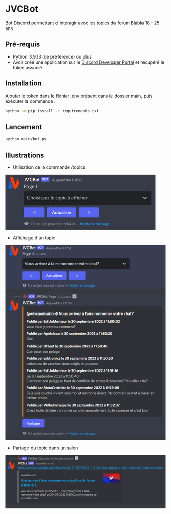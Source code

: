 # JVCBot

Bot Discord permettant d'interagir avec les topics du forum Blabla 18 - 25 ans

## Pré-requis

- Python 3.9.13 (de préférence) ou plus
- Avoir créé une application sur le [Discord Developer Portal](https://discord.com/developers/applications) et récupéré le token associé

## Installation

Ajouter le token dans le fichier .env présent dans le dossier main, puis exécuter la commande :
```bash
python -m pip install -r requirements.txt 
```

## Lancement

```bash
python main/bot.py
```

## Illustrations

- Utilisation de la commande /topics

![Utilisation de /topics](img/topics_1.png)

- Affichage d'un topic

![Affichage du topic](img/topics_2.png)

- Partage du topic dans un salon

![Partage du topic](img/topics_3.png)